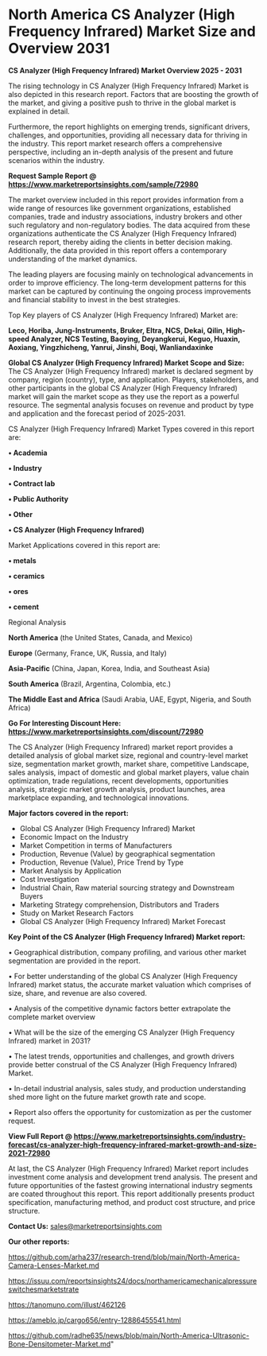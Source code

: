 # North America CS Analyzer (High Frequency Infrared) Market Size and Overview 2031

<Strong> CS Analyzer (High Frequency Infrared) Market Overview 2025 - 2031</strong>

The rising technology in CS Analyzer (High Frequency Infrared) Market is also depicted in this research report. Factors that are boosting the growth of the market, and giving a positive push to thrive in the global market is explained in detail.

Furthermore, the report highlights on emerging trends, significant drivers, challenges, and opportunities, providing all necessary data for thriving in the industry. This report market research offers a comprehensive perspective, including an in-depth analysis of the present and future scenarios within the industry.

<strong>Request Sample Report @ <a href=https://www.marketreportsinsights.com/sample/72980>https://www.marketreportsinsights.com/sample/72980</a></strong>

The market overview included in this report provides information from a wide range of resources like government organizations, established companies, trade and industry associations, industry brokers and other such regulatory and non-regulatory bodies. The data acquired from these organizations authenticate the CS Analyzer (High Frequency Infrared) research report, thereby aiding the clients in better decision making. Additionally, the data provided in this report offers a contemporary understanding of the market dynamics.

The leading players are focusing mainly on technological advancements in order to improve efficiency. The long-term development patterns for this market can be captured by continuing the ongoing process improvements and financial stability to invest in the best strategies.

Top Key players of CS Analyzer (High Frequency Infrared) Market are:

<strong>Leco, Horiba, Jung-Instruments, Bruker, Eltra, NCS, Dekai, Qilin, High-speed Analyzer, NCS Testing, Baoying, Deyangkerui, Keguo, Huaxin, Aoxiang, Yingzhicheng, Yanrui, Jinshi, Boqi, Wanliandaxinke</strong>

<strong><b>Global CS Analyzer (High Frequency Infrared) Market Scope and Size:</b></strong>
The CS Analyzer (High Frequency Infrared) market is declared segment by company, region (country), type, and application. Players, stakeholders, and other participants in the global CS Analyzer (High Frequency Infrared) market will gain the market scope as they use the report as a powerful resource. The segmental analysis focuses on revenue and product by type and application and the forecast period of 2025-2031.

CS Analyzer (High Frequency Infrared) Market Types covered in this report are:

<strong>• Academia

• Industry

• Contract lab

• Public Authority

• Other

• CS Analyzer (High Frequency Infrared)</strong>

Market Applications covered in this report are:

<strong>• metals

• ceramics

• ores

• cement</strong> 

Regional Analysis

<strong>North America</strong> (the United States, Canada, and Mexico)

<strong>Europe</strong> (Germany, France, UK, Russia, and Italy)

<strong>Asia-Pacific</strong> (China, Japan, Korea, India, and Southeast Asia)

<strong>South America</strong> (Brazil, Argentina, Colombia, etc.)

<strong>The Middle East and Africa</strong> (Saudi Arabia, UAE, Egypt, Nigeria, and South Africa)

<strong>Go For Interesting Discount Here: <a href=https://www.marketreportsinsights.com/discount/72980>https://www.marketreportsinsights.com/discount/72980</a></strong>

The CS Analyzer (High Frequency Infrared) market report provides a detailed analysis of global market size, regional and country-level market size, segmentation market growth, market share, competitive Landscape, sales analysis, impact of domestic and global market players, value chain optimization, trade regulations, recent developments, opportunities analysis, strategic market growth analysis, product launches, area marketplace expanding, and technological innovations.

<strong><b>Major factors covered in the report:</b></strong>
<ul>
  <li>Global CS Analyzer (High Frequency Infrared) Market </li>
  <li>Economic Impact on the Industry</li>
  <li>Market Competition in terms of Manufacturers</li>
  <li>Production, Revenue (Value) by geographical segmentation</li>
  <li>Production, Revenue (Value), Price Trend by Type</li>
  <li>Market Analysis by Application</li>
  <li>Cost Investigation</li>
  <li>Industrial Chain, Raw material sourcing strategy and Downstream Buyers</li>
  <li>Marketing Strategy comprehension, Distributors and Traders</li>
  <li>Study on Market Research Factors</li>
  <li>Global CS Analyzer (High Frequency Infrared) Market Forecast</li>
</ul>

<strong><b>Key Point of the CS Analyzer (High Frequency Infrared) Market report:</b></strong>

• Geographical distribution, company profiling, and various other market segmentation are provided in the report.

• For better understanding of the global CS Analyzer (High Frequency Infrared) market status, the accurate market valuation which comprises of size, share, and revenue are also covered.

• Analysis of the competitive dynamic factors better extrapolate the complete market overview

• What will be the size of the emerging CS Analyzer (High Frequency Infrared) market in 2031?

• The latest trends, opportunities and challenges, and growth drivers provide better construal of the CS Analyzer (High Frequency Infrared) Market.

• In-detail industrial analysis, sales study, and production understanding shed more light on the future market growth rate and scope.

• Report also offers the opportunity for customization as per the customer request.

<strong><b>View Full Report @ <a href=https://www.marketreportsinsights.com/industry-forecast/cs-analyzer-high-frequency-infrared-market-growth-and-size-2021-72980>https://www.marketreportsinsights.com/industry-forecast/cs-analyzer-high-frequency-infrared-market-growth-and-size-2021-72980</a></b></strong>


At last, the CS Analyzer (High Frequency Infrared) Market report includes investment come analysis and development trend analysis. The present and future opportunities of the fastest growing international industry segments are coated throughout this report. This report additionally presents product specification, manufacturing method, and product cost structure, and price structure.

<strong>Contact Us:</strong>
sales@marketreportsinsights.com

<strong>Our other reports:</strong>

<a href=https://github.com/arha237/research-trend/blob/main/North-America-Camera-Lenses-Market.md>https://github.com/arha237/research-trend/blob/main/North-America-Camera-Lenses-Market.md</a>

<a href=https://issuu.com/reportsinsights24/docs/northamericamechanicalpressureswitchesmarketstrate>https://issuu.com/reportsinsights24/docs/northamericamechanicalpressureswitchesmarketstrate</a>

<a href=https://tanomuno.com/illust/462126>https://tanomuno.com/illust/462126</a>

<a href=https://ameblo.jp/cargo656/entry-12886455541.html>https://ameblo.jp/cargo656/entry-12886455541.html</a>

<a href=https://github.com/radhe635/news/blob/main/North-America-Ultrasonic-Bone-Densitometer-Market.md>https://github.com/radhe635/news/blob/main/North-America-Ultrasonic-Bone-Densitometer-Market.md</a>"
